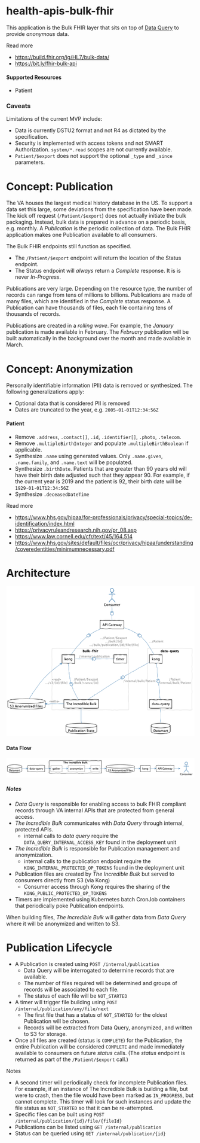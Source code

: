 # health-apis-bulk-fhir

This application is the Bulk FHIR layer that sits on top of 
[Data Query](https://github.com/department-of-veterans-affairs/health-apis-data-query)
to provide _anonymous_ data.

Read more
- https://build.fhir.org/ig/HL7/bulk-data/
- https://bit.ly/fhir-bulk-api

#### Supported Resources
- Patient

### Caveats
Limitations of the current MVP include:
- Data is currently DSTU2 format and not R4 as dictated by the specification.
- Security is implemented with access tokens and not SMART Authorization.
  `system/*.read` scopes are not currently available.
- `Patient/$export` does not support the optional `_type` and `_since` parameters.



# Concept: Publication
The VA houses the largest medical history database in the US.
To support a data set this large, some deviations from the specification have been made.
The kick off request (`/Patient/$export`) does not actually initiate the bulk packaging.
Instead, bulk data is prepared in advance on a periodic basis, e.g. monthly.
A _Publication_ is the periodic collection of data.
The Bulk FHIR application makes one Publication available to all consumers.

The Bulk FHIR endpoints still function as specified.
- The `/Patient/$export` endpoint will return the location of the Status endpoint.
- The Status endpoint will _always_ return a _Complete_ response. 
  It is is never _In-Progress_.
  
Publications are very large.
Depending on the resource type, the number of records can range from tens of millions to billions.
Publications are made of many files, which are identified in the _Complete_ status response.
A Publication can have thousands of files, each file containing tens of thousands of records.

Publications are created in a _rolling wave_.
For example, the _January_ publication is made available in February. 
The _February_ publication will be built automatically in the background over the month and made
available in March.



# Concept: Anonymization
Personally identifiable information (PII) data is removed or synthesized.
The following generalizations apply:
- Optional data that is considered PII is removed
- Dates are truncated to the year, e.g. `2005-01-01T12:34:56Z`

#### Patient
- Remove `.address`, `.contact[]`, `.id`, `.identifier[]`, `.photo`, `.telecom`.
- Remove `.multipleBirthInteger` and populate `.multipleBirthBoolean` if applicable.
- Synthesize `.name` using generated values.
  Only `.name.given`, `.name.family`, and `.name.text` will be populated.
- Synthesize  `.birthDate`.
  Patients that are greater than 90 years old will have their birth date adjusted such that
  they appear 90. 
  For example, if the current year is 2019 and the patient is 92, their birth date will be `1929-01-01T12:34:56Z` 
- Synthesize `.deceasedDateTime`

Read more
- https://www.hhs.gov/hipaa/for-professionals/privacy/special-topics/de-identification/index.html
- https://privacyruleandresearch.nih.gov/pr_08.asp
- https://www.law.cornell.edu/cfr/text/45/164.514
- https://www.hhs.gov/sites/default/files/ocr/privacy/hipaa/understanding/coveredentities/minimumnecessary.pdf



# Architecture
![Architecture](/src/plantuml/bulk-search.png)

#### Data Flow
![Data Flow](/src/plantuml/data-flow.png)

##### Notes
- _Data Query_ is responsible for enabling access to bulk FHIR compliant records through VA internal APIs that are protected from general access.
- _The Incredible Bulk_ communicates with _Data Query_ through internal, protected APIs.
  - internal calls to _data query_ require the `DATA_QUERY_INTERNAL_ACCESS_KEY` found in the deployment unit
- _The Incredible Bulk_ is responsible for Publication management and anonymization.
  - internal calls to the publication endpoint require the `KONG_INTERNAL_PROTECTED_OP_TOKENS` found in the deployment unit
- Publication files are created by _The Incredible Bulk_ but served to consumers directly from S3 (via Kong)
  - Consumer access through Kong requires the sharing of the `KONG_PUBLIC_PROTECTED_OP_TOKENS`
- Timers are implemented using Kubernetes batch CronJob containers that periodically poke Publication endpoints.
  
When building files, _The Incredible Bulk_ will gather data from _Data Query_ where it will be anonymized and written to S3.

# Publication Lifecycle
- A Publication is created using `POST /internal/publication`
  - Data Query will be interrogated to determine records that are available.
  - The number of files required will be determined and groups of records will be associated to each file.
  - The status of each file will be `NOT_STARTED`
- A timer will trigger file building using `POST /internal/publication/any/file/next`
  - The first file that has a status of `NOT_STARTED` for the oldest Publication will be chosen.
  - Records will be extracted from Data Query, anonymized, and written to S3 for storage.
- Once all files are created (status is `COMPLETE`) for the Publication, the entire Publication will 
  be considered `COMPLETE` and made immediately available to consumers on future _status_ calls.
  (The _status_ endpoint is returned as part of the `/Patient/$export` call.)
  
Notes
- A second timer will periodically check for incomplete Publication files.
  For example, if an instance of The Incredible Bulk is building a file, but were to crash, then
  the file would have been marked as `IN_PROGRESS`, but cannot complete.
  This timer will look for such instances and update the file status as `NOT_STARTED` so that it can be re-attempted.
- Specific files can be built using `POST /internal/publication/{id}/file/{fileId}`
- Publications can be listed using `GET /internal/publication`
- Status can be queried using `GET /internal/publication/{id}`
